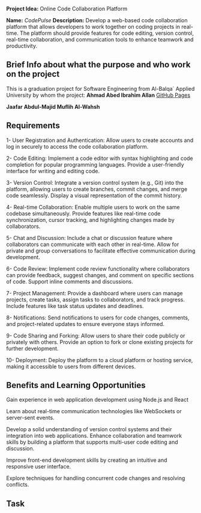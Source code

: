 **Project Idea:** Online Code Collaboration Platform

**Name:** *CodePulse*
**Description:** Develop a web-based code collaboration platform that allows developers to work
together on coding projects in real-time. The platform should provide features for code editing,
version control, real-time collaboration, and communication tools to enhance teamwork and
productivity.



## Brief Info about what the purpose and who work on the project
This is a graduation project for Software Engineering from Al-Balqa` Applied University
by whom the project:
**Ahmad Abed Ibrahim Allan** [GitHub Pages](https://github.com/AhmadAllan)

**Jaafar Abdul-Majid Muflih Al-Wahsh**

## Requirements 
1- User Registration and Authentication: Allow users to create accounts and log in securely to
access the code collaboration platform.

2- Code Editing: Implement a code editor with syntax highlighting and code completion for
popular programming languages. Provide a user-friendly interface for writing and editing
code.

3- Version Control: Integrate a version control system (e.g., Git) into the platform, allowing users
to create branches, commit changes, and merge code seamlessly. Display a visual
representation of the commit history.

4- Real-time Collaboration: Enable multiple users to work on the same codebase
simultaneously. Provide features like real-time code synchronization, cursor tracking, and
highlighting changes made by collaborators.

5- Chat and Discussion: Include a chat or discussion feature where collaborators can
communicate with each other in real-time. Allow for private and group conversations to
facilitate effective communication during development.

6- Code Review: Implement code review functionality where collaborators can provide
feedback, suggest changes, and comment on specific sections of code. Support inline
comments and discussions.

7- Project Management: Provide a dashboard where users can manage projects, create tasks,
assign tasks to collaborators, and track progress. Include features like task status updates and
deadlines.

8- Notifications: Send notifications to users for code changes, comments, and project-related
updates to ensure everyone stays informed.

9- Code Sharing and Forking: Allow users to share their code publicly or privately with others.
Provide an option to fork or clone existing projects for further development.

10- Deployment: Deploy the platform to a cloud platform or hosting service, making it accessible
to users from different devices.


## Benefits and Learning Opportunities
Gain experience in web application development using Node.js and React

Learn about real-time communication technologies like WebSockets or server-sent events.

Develop a solid understanding of version control systems and their integration into web
applications.
Enhance collaboration and teamwork skills by building a platform that supports multi-user
code editing and discussion.

Improve front-end development skills by creating an intuitive and responsive user interface.

Explore techniques for handling concurrent code changes and resolving conflicts.

## Task